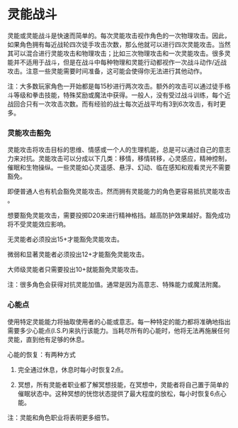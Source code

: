 # 灵能战斗

灵能或灵能战斗是快速而简单的。每次灵能攻击视作角色的一次物理攻击。因此，如果角色拥有每近战轮四次徒手攻击次数，那么他就可以进行四次灵能攻击。当然其可以混合进行灵能攻击和物理攻击；比如三次物理攻击和一次灵能攻击。很多灵能并不适用于战斗，但是在战斗中每种物理和灵能行动都视作一次战斗动作/近战攻击。注意一些灵能需要时间准备，这可能会使得你无法进行其他动作。

注：大多数玩家角色一开始都是每15秒进行两次攻击。额外的攻击可以通过徒手格斗等级和拳击技能，特殊奖励或魔法中获得。一般人，没有受过战斗训练，每个近战回合只有一次攻击次数。而有经验的战士每次近战平均有3到6次攻击，有时更多。

### 灵能攻击豁免

灵能攻击将攻击目标的思维、情感或一个人的生理机能，总是可以通过自己的意志力来对抗。灵能攻击可以分成以下几类：移情，移情转移，心灵感应，精神控制，催眠和生物操纵。一些灵能如心灵遥感、悬浮、幻动、临在感知和观看灵光不需要豁免。

即便普通人也有机会豁免灵能攻击。然而拥有灵能能力的角色更容易抵抗灵能攻击
。

想要豁免灵能攻击，需要投掷D20来进行精神格挡。越高防护效果越好。豁免成功将不受灵能效应影响。

无灵能者必须投出15+才能豁免灵能攻击。

微弱和显著灵能者必须投出12+才能豁免灵能攻击。

大师级灵能者只需要投出10+就能豁免灵能攻击。

注：很多角色会获得对抗灵能加值。通常是因为高意志、特殊能力或魔法附魔。

### 心能点

使用特定灵能能力将抽取使用者的心能或意志。每一种特定的能力都将准确地指出需要多少心能点(I.S.P)来执行该能力。当耗尽所有的心能时，他将无法再施展任何灵能，直到他有足够的休息。

心能的恢复：有两种方式

1.  完全通过休息，休息时每小时恢复2点。

2.  冥想，所有灵能者职业都了解冥想技能，在冥想中，灵能者将自己置于简单的催眠状态中。这种冥想的恍惚状态提供了最大程度的放松，每小时恢复6点心能。

注：灵能和角色职业将表明更多细节。

